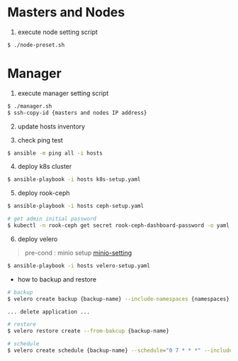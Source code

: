 # Masters and Nodes

1. execute node setting script
```bash
$ ./node-preset.sh
```

# Manager

1. execute manager setting script
```bash
$ ./manager.sh
$ ssh-copy-id {masters and nodes IP address}
```

2. update hosts inventory

3. check ping test
```bash
$ ansible -m ping all -i hosts
```

4. deploy k8s cluster
```bash
$ ansible-playbook -i hosts k8s-setup.yaml
```

5. deploy rook-ceph
```bash
$ ansible-playbook -i hosts ceph-setup.yaml

# get admin initial password
$ kubectl -n rook-ceph get secret rook-ceph-dashboard-password -o yaml | grep "password:" | awk '{print $2}' | base64 --decode
```

6. deploy velero 

> pre-cond : minio setup [minio-setting](https://github.com/smilejj91/devops-setting/tree/main/minio)

```bash
$ ansible-playbook -i hosts velero-setup.yaml
```

* how to backup and restore
``` bash
# backup
$ velero create backup {backup-name} --include-namespaces {namespaces}

... delete application ... 

# restore
$ velero restore create --from-bakcup {backup-name}

# schedule
$ velero create schedule {backup-name} --schedule="0 7 * * *" --include-namespaces {namespace}
```

